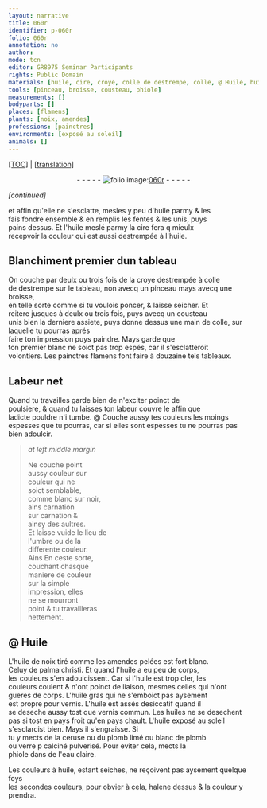 ```yaml
---
layout: narrative
title: 060r
identifier: p-060r
folio: 060r
annotation: no
author:
mode: tcn
editor: GR8975 Seminar Participants
rights: Public Domain
materials: [huile, cire, croye, colle de destrempe, colle, @ Huile, huile de noix, amendes pelées, palma christi, huile gras, vernis, vernis commun, huiles, ceruse, plomb limé, blanc de plomb, verre p calciné pulverisé, eau claire]
tools: [pinceau, broisse, cousteau, phiole]
measurements: []
bodyparts: []
places: [flamens]
plants: [noix, amendes]
professions: [painctres]
environments: [exposé au soleil]
animals: []
---
```


<p><a href="{{ site.baseurl }}/normalized/">[TOC]</a> | <a href="{{ site.baseurl }}/texts/p-060r_tl/" target="_blank">[translation]</a></p><div class="folio" align="center">- - - - - <a href="http://gallica.bnf.fr/ark:/12148/btv1b10500001g/f125.item" target="_blank"><img src="https://cu-mkp.github.io/2017-workshop-edition/assets/photo-icon.png" alt="folio image: " style="display:inline-block; margin-bottom:-3px;"/>060r</a> - - - - - </div>  
 
*[continued]*
  
et affin qu'elle ne s'esclatte, mesles y peu d'<span class="m">huile</span> parmy & les<br/> fais fondre ensemble & en remplis les fentes & les unis, puys<br/> pains dessus. Et l'<span class="m">huile</span> meslé parmy la <span class="m">cire</span> fera <span class="del">q</span> mieulx<br/> recepvoir la couleur qui est aussi destrempée à l'<span class="m">huile</span>.
 
 
  

## Blanchiment premier dun tableau

 
On couche par deulx ou trois fois de la <span class="m">croye</span> destrempée à <span class="m">colle<br/> <span class="add">de destrempe</span></span> sur le tableau, non avecq un <span class="tl">pinceau</span> mays avecq une <span class="tl">broisse</span>,<br/> en telle sorte comme si tu voulois poncer, & laisse seicher. Et<br/> reitere jusques à deulx ou trois fois, puys avecq un <span class="tl">cousteau</span><br/> unis bien la derniere assiete, <span class="add">puys donne dessus une main de <span class="m">colle</span></span>, sur laquelle tu pourras aprés<br/> faire ton impression puys paindre. Mays garde que<br/> ton premier blanc ne soict pas trop espés, car il s'esclatteroit<br/> volontiers. Les <span class="pro">painctres</span> <span class="pl">flamens</span> font faire à douzaine tels tableaux.
 
 
  

## Labeur net

 
Quand tu travailles garde bien de n'exciter poinct de<br/> poulsiere, & quand tu laisses ton labeur couvre le affin que<br/> ladicte pouldre n'i tumbe. @ Couche aussy tes couleurs les moings<br/> espesses que tu pourras, car si elles sont espesses tu ne pourras pas<br/> bien adoulcir.
 
> *at left middle margin*
> 
> 
>   Ne couche point<br/> aussy couleur sur<br/> couleur qui ne<br/> soict semblable,<br/> co<span class="exp">mm</span>e blanc sur noir,<br/> ains carnation<br/> sur carnation &<br/> ainsy des aultres.<br/> Et laisse vuide le lieu de<br/> l'umbre ou de la<br/> differente couleur.<br/> <span class="del">Ains</span> En ceste sorte,<br/> couchant chasque<br/> maniere de couleur<br/> sur la simple<br/> impression, elles<br/> ne se mourront<br/> point & tu travailleras<br/> nettement.
 
 
  

## <span class="m">@ Huile</span>

 
L'<span class="m">huile de <span class="pa">noix</span></span> tiré co<span class="exp">mm</span>e les <span class="m"><span class="pa">amendes</span> pelées</span> est fort blanc.<br/> Celuy de <span class="m">palma christi</span>. Et quand l'<span class="m">huile</span> a eu peu de corps,<br/> les couleurs s'en adoulcissent. Car si l'<span class="m">huile</span> est trop cler, les<br/> couleurs coulent & n'ont poinct de liaison, mesmes celles qui n'ont<br/> gueres de corps. L'<span class="m">huile gras</span> qui ne s'emboict pas aysem<span class="exp">ent</span><br/> est propre pour <span class="m">vernis</span>. L'<span class="m">huile</span> est assés desiccatif quand il<br/> se deseche aussy tost que <span class="m">vernis commun</span>. Les <span class="m">huiles</span> ne se desechent<br/> pas si tost en pays froit qu'en pays chault. L'<span class="m">huile</span> <span class="env">exposé au soleil</span><br/> s'esclarcist bien. Mays il s'engraisse. Si<br/> tu y mects de la <span class="m">ceruse</span> ou du <span class="m">plomb limé</span> ou <span class="m">blanc de plomb</span><br/> ou <span class="m">verre <span class="del">p</span> calciné pulverisé</span>. Pour eviter cela, mects la<br/> <span class="tl">phiole</span> dans de l'<span class="m">eau claire</span>.
 
Les couleurs à <span class="m">huile</span>, estant seiches, ne reçoivent pas aysem<span class="exp">ent</span> quelque foys<br/> les secondes couleurs, pour obvier à cela, halene dessus & la couleur y<br/> prendra.
 
